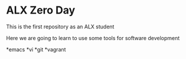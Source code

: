 # ALX Zero Day

This is the first repository as an ALX student

Here we are going to learn to use some tools for software development

*emacs
*vi
*git
*vagrant
